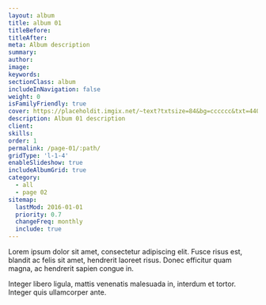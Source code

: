 ```yaml
---
layout: album
title: album 01
titleBefore:
titleAfter:
meta: Album description
summary:
author:
image:
keywords:
sectionClass: album
includeInNavigation: false
weight: 0
isFamilyFriendly: true
cover: https://placeholdit.imgix.net/~text?txtsize=84&bg=cccccc&txt=440x293&w=440&h=293
description: Album 01 description
client:
skills:
order: 1
permalink: /page-01/:path/
gridType: 'l-1-4'
enableSlideshow: true
includeAlbumGrid: true
category:
  - all
  - page 02
sitemap:
  lastMod: 2016-01-01
  priority: 0.7
  changeFreq: monthly
  include: true
---
```


Lorem ipsum dolor sit amet, consectetur adipiscing elit. Fusce risus est, blandit ac felis sit amet, hendrerit laoreet risus. Donec efficitur quam magna, ac hendrerit sapien congue in.

Integer libero ligula, mattis venenatis malesuada in, interdum et tortor. Integer quis ullamcorper ante.
